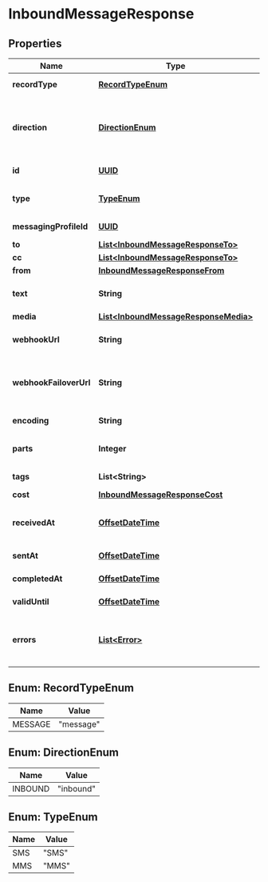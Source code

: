 # InboundMessageResponse

## Properties
Name | Type | Description | Notes
------------ | ------------- | ------------- | -------------
**recordType** | [**RecordTypeEnum**](#RecordTypeEnum) | Identifies the type of the resource. |  [optional]
**direction** | [**DirectionEnum**](#DirectionEnum) | The direction of the message. Inbound messages are sent to you whereas outbound messages are sent from you. |  [optional]
**id** | [**UUID**](UUID.md) | Identifies the type of resource. |  [optional]
**type** | [**TypeEnum**](#TypeEnum) | The type of message. This value can be either &#x27;sms&#x27; or &#x27;mms&#x27;. |  [optional]
**messagingProfileId** | [**UUID**](UUID.md) | Unique identifier for a messaging profile. |  [optional]
**to** | [**List&lt;InboundMessageResponseTo&gt;**](InboundMessageResponseTo.md) |  |  [optional]
**cc** | [**List&lt;InboundMessageResponseTo&gt;**](InboundMessageResponseTo.md) |  |  [optional]
**from** | [**InboundMessageResponseFrom**](InboundMessageResponseFrom.md) |  |  [optional]
**text** | **String** | Message body (i.e., content) as a non-empty string.  **Required for SMS** |  [optional]
**media** | [**List&lt;InboundMessageResponseMedia&gt;**](InboundMessageResponseMedia.md) |  |  [optional]
**webhookUrl** | **String** | The URL where webhooks related to this message will be sent. |  [optional]
**webhookFailoverUrl** | **String** | The failover URL where webhooks related to this message will be sent if sending to the primary URL fails. |  [optional]
**encoding** | **String** | Encoding scheme used for the message body. |  [optional]
**parts** | **Integer** | Number of parts into which the message&#x27;s body must be split. |  [optional]
**tags** | **List&lt;String&gt;** | Tags associated with the resource. |  [optional]
**cost** | [**InboundMessageResponseCost**](InboundMessageResponseCost.md) |  |  [optional]
**receivedAt** | [**OffsetDateTime**](OffsetDateTime.md) | ISO 8601 formatted date indicating when the message request was received. |  [optional]
**sentAt** | [**OffsetDateTime**](OffsetDateTime.md) | Not used for inbound messages. |  [optional]
**completedAt** | [**OffsetDateTime**](OffsetDateTime.md) | Not used for inbound messages. |  [optional]
**validUntil** | [**OffsetDateTime**](OffsetDateTime.md) | Not used for inbound messages. |  [optional]
**errors** | [**List&lt;Error&gt;**](Error.md) | These errors may point at addressees when referring to unsuccessful/unconfirmed delivery statuses. |  [optional]

<a name="RecordTypeEnum"></a>
## Enum: RecordTypeEnum
Name | Value
---- | -----
MESSAGE | &quot;message&quot;

<a name="DirectionEnum"></a>
## Enum: DirectionEnum
Name | Value
---- | -----
INBOUND | &quot;inbound&quot;

<a name="TypeEnum"></a>
## Enum: TypeEnum
Name | Value
---- | -----
SMS | &quot;SMS&quot;
MMS | &quot;MMS&quot;
